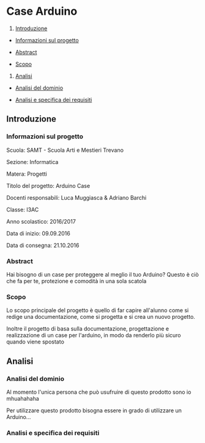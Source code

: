 
# Case Arduino


1. [Introduzione](#introduzione)

  - [Informazioni sul progetto](#informazioni-sul-progetto)

  - [Abstract](#abstract)

  - [Scopo](#scopo)

1. [Analisi](#analisi)

  - [Analisi del dominio](#analisi-del-dominio)

  - [Analisi e specifica dei requisiti](#analisi-e-specifica-dei-requisiti)


## Introduzione

### Informazioni sul progetto


Scuola: SAMT - Scuola Arti e Mestieri Trevano

Sezione: Informatica

Matera: Progetti

Titolo del progetto: Arduino Case

Docenti responsabili: Luca Muggiasca & Adriano Barchi

Classe: I3AC

Anno scolastico: 2016/2017

Data di inizio: 09.09.2016

Data di consegna: 21.10.2016


### Abstract
<!--
_Do you need a coffee but you don't have with for buy it? Don't worry: with the new dispenser you can buy every type of coffee pod trought your account!
You just have to log in, add your credit to your account and you can buy coffee pod when you want, everywhere you are.
With the new dispenser you could buy coffee pod from your phone without go to the coffe maker !
What are you waiting for? Take your preferred coffee pod!_
-->
Hai bisogno di un case per proteggere al meglio il tuo Arduino? Questo è ciò che fa per te, protezione e comodità in una sola scatola

### Scopo
  Lo scopo principale del progetto è quello di far capire all'alunno come si redige una documentazione, come si progetta e si crea un nuovo progetto.

  Inoltre il progetto di basa sulla documentazione, progettazione e realizzazione di un case per l'arduino, in modo da renderlo più sicuro quando viene spostato

## Analisi

### Analisi del dominio

<!--
  Questo capitolo dovrebbe descrivere il contesto in cui il prodotto verrà
  utilizzato, da questa analisi dovrebbero scaturire le risposte a quesiti
  quali ad esempio:

  -   Background/Situazione iniziale

  -   Quale è e come è organizzato il contesto in cui il prodotto dovrà
      funzionare?

  -   Come viene risolto attualmente il problema? Esiste già un prodotto
      simile?

  -   Chi sono gli utenti? Che bisogni hanno? Come e dove lavorano?

  -   Che competenze/conoscenze/cultura posseggono gli utenti in relazione
      con il problema?

  -   Esistono convenzioni/standard applicati nel dominio?

  -   Che conoscenze teoriche bisogna avere/acquisire per poter operare
      efficacemente nel dominio?

  -   …
-->
Al momento l'unica persona che può usufruire di questo prodotto sono io mhuahahaha

Per utilizzare questo prodotto bisogna essere in grado di utilizzare un Arduino...


### Analisi e specifica dei requisiti
